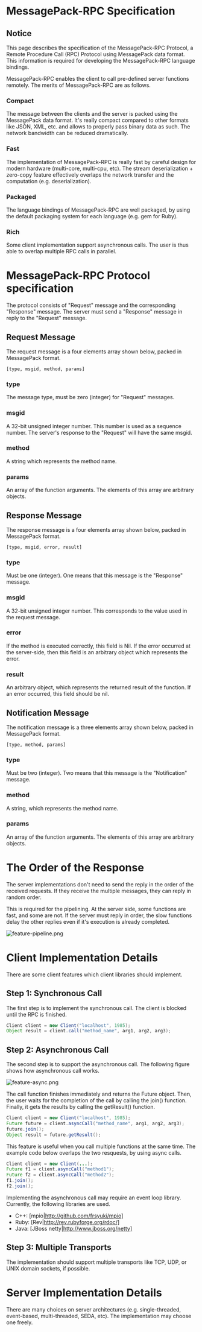# MessagePack-RPC Specification

## Notice

This page describes the specification of the MessagePack-RPC Protocol, a Remote Procedure Call (RPC) Protocol using MessagePack data format. This information is required for developing the MessagePack-RPC language bindings.

MessagePack-RPC enables the client to call pre-defined server functions remotely. The merits of MessagePack-RPC are as follows.

### Compact

The message between the clients and the server is packed using the MessagePack data format. It's really compact compared to other formats like JSON, XML, etc. and allows to properly pass binary data as such. The network bandwidth can be reduced dramatically.

### Fast

The implementation of MessagePack-RPC is really fast by careful design for  modern hardware (multi-core, multi-cpu, etc). The stream deserialization + zero-copy feature effectively overlaps the network transfer and the computation (e.g. deserialization).

### Packaged

The language bindings of MessagePack-RPC are well packaged, by using the default packaging system for each language (e.g. gem for Ruby).

### Rich

Some client implementation support asynchronous calls. The user is thus able to overlap multiple RPC calls in parallel.

# MessagePack-RPC Protocol specification

The protocol consists of "Request" message and the corresponding "Response" message. The server must send a "Response" message in reply to the "Request" message.

## Request Message

The request message is a four elements array shown below, packed in MessagePack format.

```
[type, msgid, method, params]
```

### type

The message type, must be zero (integer) for "Request" messages.

### msgid

A 32-bit unsigned integer number. This number is used as a sequence number. The server's response to the "Request" will have the same msgid.

### method

A string which represents the method name.

### params

An array of the function arguments. The elements of this array are arbitrary objects.

## Response Message

The response message is a four elements array shown below, packed in MessagePack format.

```
[type, msgid, error, result]
```

### type

Must be one (integer). One means that this message is the "Response" message.

### msgid

A 32-bit unsigned integer number. This corresponds to the value used in the request message.

### error

If the method is executed correctly, this field is Nil. If the error occurred at the server-side, then this field is an arbitrary object which represents the error.

### result

An arbitrary object, which represents the returned result of the function. If an error occurred, this field should be nil.

## Notification Message

The notification message is a three elements array shown below, packed in MessagePack format.

```
[type, method, params]
```

### type

Must be two (integer). Two means that this message is the "Notification" message.

### method

A string, which represents the method name.

### params

An array of the function arguments. The elements of this array are arbitrary objects.

# The Order of the Response

The server implementations don't need to send the reply in the order of the received requests. If they receive the multiple messages, they can reply in random order.

This is required for the pipelining. At the server side, some functions are fast, and some are not. If the server must reply in order, the slow functions delay the other replies even if it's execution is already completed.

![feature-pipeline.png](feature-pipeline.png)

# Client Implementation Details

There are some client features which client libraries should implement.

## Step 1: Synchronous Call

The first step is to implement the synchronous call. The client is blocked until the RPC is finished.

```java
Client client = new Client("localhost", 1985);
Object result = client.call("method_name", arg1, arg2, arg3);
```

## Step 2: Asynchronous Call

The second step is to support the asynchronous call. The following figure shows how asynchronous call works.

![feature-async.png](feature-async.png)

The call function finishes immediately and returns the Future object. Then, the user waits for the completion of the call by calling the join() function. Finally, it gets the results by calling the getResult() function.

```java
Client client = new Client("localhost", 1985);
Future future = client.asyncCall("method_name", arg1, arg2, arg3);
future.join();
Object result = future.getResult();
```

This feature is useful when you call multiple functions at the same time. The example code below overlaps the two resquests, by using async calls.

```java
Client client = new Client(...);
Future f1 = client.asyncCall("method1");
Future f2 = client.asyncCall("method2");
f1.join();
f2.join();
```

Implementing the asynchronous call may require an event loop library. Currently, the following libraries are used.

* C++: [mpio|http://github.com/frsyuki/mpio]
* Ruby: [Rev|http://rev.rubyforge.org/rdoc/]
* Java: [JBoss netty|http://www.jboss.org/netty]

## Step 3: Multiple Transports

The implementation should support multiple transports like TCP, UDP, or UNIX domain sockets, if possible.

# Server Implementation Details

There are many choices on server architectures (e.g. single-threaded, event-based, multi-threaded, SEDA, etc). The implementation may choose one freely.
